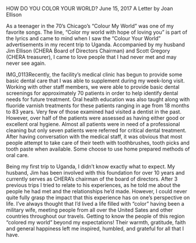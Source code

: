 HOW DO YOU COLOR YOUR WORLD?
June 15, 2017
A Letter by Joan Ellison

As a teenager in the 70’s Chicago’s “Colour My World” was one of my favorite songs. The line, “Color my world with hope of loving you” is part of the lyrics and came to mind when I saw the “Colour Your World” advertisements in my recent trip to Uganda. Accompanied by my husband Jim Ellison (CHERA Board of Directors Chairman) and Scott Gregory (CHERA treasurer), I came to love people that I had never met and may never see again.

IMG_0113Recently, the facility’s medical clinic has begun to provide some basic dental care that I was able to supplement during my week-long visit. Working with other staff members, we were able to provide basic dental screenings for approximately 70 patients in order to help identify dental needs for future treatment. Oral health education was also taught along with fluoride varnish treatments for these patients ranging in age from 18 months to 83 years. Very few of those examined had visited a dentist in the past. However, over half of the patients were assessed as having either good or excellent oral hygiene. Almost all patients were in need of a professional cleaning but only seven patients were referred for critical dental treatment. After having conversation with the medical staff, it was obvious that most people attempt to take care of their teeth with toothbrushes, tooth picks and tooth paste when available. Some choose to use home prepared methods of oral care.

Being my first trip to Uganda, I didn’t know exactly what to expect. My husband, Jim has been involved with this foundation for over 10 years and currently serves as CHERA’s chairman of the board of directors. After 3 previous trips I tried to relate to his experiences, as he told me about the people he had met and the relationships he’d made. However, I could never quite fully grasp the impact that this experience has on one’s perspective on life. I’ve always thought that I’d lived a life filled with “color” having been a military wife, meeting people from all over the United Sates and other countries throughout our travels. Getting to know the people of this region “colored my world” beyond my expectations! Their warmth, gratitude, faith and general happiness left me inspired, humbled, and grateful for all that I have.

